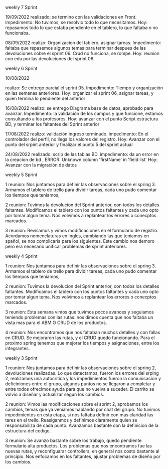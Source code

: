 weekly 7 Sprint

19/09/2022
realizado: se termino con las validaciones en Front. 
Impedimento: No tuvimos, se resolvio todo lo que necesitamos.
Hoy: repasamos todo lo que estaba pendiente en el tablero, lo que faltaba o no funcionaba.


08/09/2022
realizo: Organizacion del tablero, asignar tareas.
Impedimento: faltaba que repasemos algunos temas para terminar despues de las devoluciones sobre el sprint 06. Crud no funciona, se rompe.
Hoy: reunion  con edu por las devoluciones del sprint 06.

weekly 6 Sprint

10/08/2022

realizo: Se entrego parcial el sprint 05.
Impedimento: Tiempo y organización en las semanas anteriores.
Hoy: organizar el sprint 06, asignar tareas, y quien termina lo pendiente del anterior

16/08/2022
realizo: se entrego Diagrama base de datos, aprobado para avanzar.
Impedimento: la validación de los campos y que funcione, estamos consultando a los profesores.
Hoy: avanzar con el punto Script estructura BD, y terminar los faltantes del Sprint anterior

17/08/2022
realizo: validación ingreso terminado.
impedimento: En el controlador del perfil, no llega los valores del registro.
Hoy: Avanzar con el punto del srpint anterior y finalizar el punto 5 del sprint actual

24/08/2022
realizado: scrip de las tablas BD.
impedimento: da un error en la creacion de bd , ERROR: Unknown column 'firstName' in 'field list'
Hoy: Avanzar con la migración de datos




weekly 5 Sprint

1 reunion: Nos juntamos para definir las observaciones sobre el spring 3. Armamos el tablero de trello para dividir tareas, cada uno pudo comentar los tiempos que teniamos, 

2 reunion: Tuvimos la devolucion del Sprint anterior, con todos los detalles faltantes. Modificamos el tablero con los puntos faltantes y cada uno opto por tomar algun tema. Nos volvimos a replantear los errores o conecptos marcados.

3 reunion: Revisamos y vimos modificaciones en el formulario de registro. Acordamos nomenclaturas en ingles, cambiando las que teniamos en spañol, se nos complicaria para los siguientes. Este cambio nos demoro pero era necesario unificar problemas de sprint anteriores.





weekly 4 Sprint

1 reunion: Nos juntamos para definir las observaciones sobre el spring 3. Armamos el tablero de trello para dividir tareas, cada uno pudo comentar los tiempos que teniamos, 

2 reunion: Tuvimos la devolucion del Sprint anterior, con todos los detalles faltantes. Modificamos el tablero con los puntos faltantes y cada uno opto por tomar algun tema. Nos volvimos a replantear los errores o conecptos marcados.

3 reunion: Esta semana vimos que tuvimos pocos avances y seguiamos teniendo problemas con las rutas. nos dimos cuenta que nos faltaba un vista mas para el ABM O CRUD de los productos. 

4 reunion: Nos encontramos que nos faltaban muchos detalles y con fallas en CRUD. Se mejoraron las rutas, y el CRUD quedo funcionando.  Para el proximo spring tenemos que mejorar los tiempos y asignaciones, entre los integrantes. 


weekly 3 Sprint

1 reunion: Nos juntamos para definir las observaciones sobre el spring 2, devoluciones realizadas. Lo que detectamos, fueron los errores del srping 2, realizamos una autocritica y los impedimientos fueron la comunicacion y deficiniones entre el grupo, algunos puntos no se llegaron a completar y entre todos ofrecimos ayuda para que no vuelva a suceder. El carrito se volvio a diseñar y actualizar segun los cambios. 

2 reunion: Vimos las modificaciones sobre el sprint 2, aprobamos los cambios, temas que ya veniamos hablando por chat del grupo. No tuvimos impedimientos en esta etapa, si nos faltaba definir con mas claridad las tares en el trello. Reasiganmos y definimos claramente quien se responsabiliza de cada punto. Avanzamos bastante con la definicion de la estructura del codigo. 

3 reunion: Se avanzo bastante sobre los trabajo, quedo pendiente formulario alta productos. Los problemas que nos encontramos fue las nuevas rutas, y reconfiguarar controllers, en general nos costo bastante al principio. Nos enfocamos en los faltantes, ajustar problemas de diseño por los cambios. 

